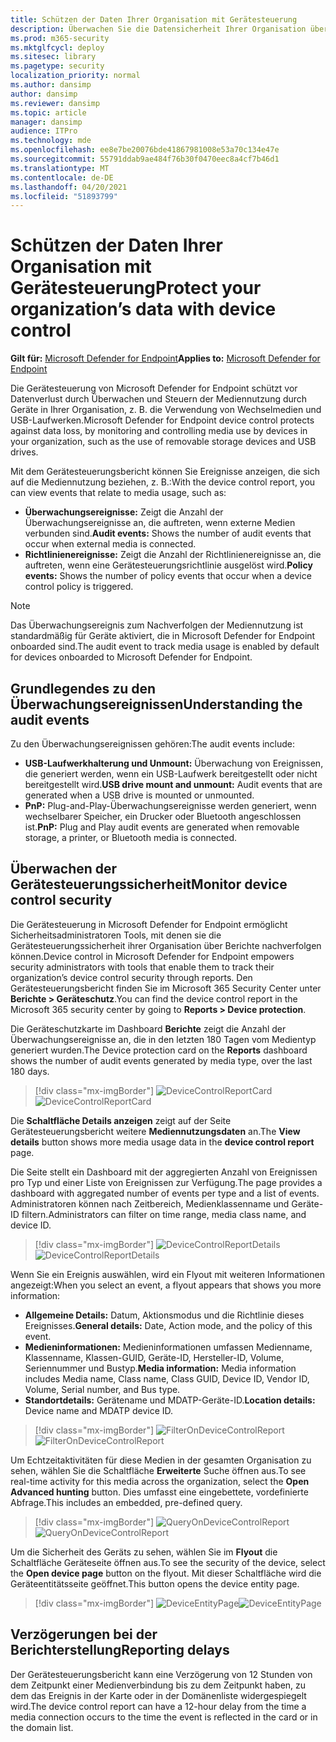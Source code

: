 ```yaml
---
title: Schützen der Daten Ihrer Organisation mit Gerätesteuerung
description: Überwachen Sie die Datensicherheit Ihrer Organisation über Gerätesteuerungsberichte.
ms.prod: m365-security
ms.mktglfcycl: deploy
ms.sitesec: library
ms.pagetype: security
localization_priority: normal
ms.author: dansimp
author: dansimp
ms.reviewer: dansimp
ms.topic: article
manager: dansimp
audience: ITPro
ms.technology: mde
ms.openlocfilehash: ee8e7be20076bde41867981008e53a70c134e47e
ms.sourcegitcommit: 55791ddab9ae484f76b30f0470eec8a4cf7b46d1
ms.translationtype: MT
ms.contentlocale: de-DE
ms.lasthandoff: 04/20/2021
ms.locfileid: "51893799"
---
```

# <a name="protect-your-organizations-data-with-device-control"></a><span data-ttu-id="11d11-103">Schützen der Daten Ihrer Organisation mit Gerätesteuerung</span><span class="sxs-lookup"><span data-stu-id="11d11-103">Protect your organization’s data with device control</span></span>

<span data-ttu-id="11d11-104">**Gilt für:** [Microsoft Defender for Endpoint](https://go.microsoft.com/fwlink/p/?linkid=2069559)</span><span class="sxs-lookup"><span data-stu-id="11d11-104">**Applies to:** [Microsoft Defender for Endpoint](https://go.microsoft.com/fwlink/p/?linkid=2069559)</span></span>

<span data-ttu-id="11d11-105">Die Gerätesteuerung von Microsoft Defender for Endpoint schützt vor Datenverlust durch Überwachen und Steuern der Mediennutzung durch Geräte in Ihrer Organisation, z. B. die Verwendung von Wechselmedien und USB-Laufwerken.</span><span class="sxs-lookup"><span data-stu-id="11d11-105">Microsoft Defender for Endpoint device control protects against data loss, by monitoring and controlling media use by devices in your organization, such as the use of removable storage devices and USB drives.</span></span>

<span data-ttu-id="11d11-106">Mit dem Gerätesteuerungsbericht können Sie Ereignisse anzeigen, die sich auf die Mediennutzung beziehen, z. B.:</span><span class="sxs-lookup"><span data-stu-id="11d11-106">With the device control report, you can view events that relate to media usage, such as:</span></span>

- <span data-ttu-id="11d11-107">**Überwachungsereignisse:** Zeigt die Anzahl der Überwachungsereignisse an, die auftreten, wenn externe Medien verbunden sind.</span><span class="sxs-lookup"><span data-stu-id="11d11-107">**Audit events:** Shows the number of audit events that occur when external media is connected.</span></span>
- <span data-ttu-id="11d11-108">**Richtlinienereignisse:** Zeigt die Anzahl der Richtlinienereignisse an, die auftreten, wenn eine Gerätesteuerungsrichtlinie ausgelöst wird.</span><span class="sxs-lookup"><span data-stu-id="11d11-108">**Policy events:** Shows the number of policy events that occur when a device control policy is triggered.</span></span>

> [!NOTE]
> <span data-ttu-id="11d11-109">Das Überwachungsereignis zum Nachverfolgen der Mediennutzung ist standardmäßig für Geräte aktiviert, die in Microsoft Defender for Endpoint onboarded sind.</span><span class="sxs-lookup"><span data-stu-id="11d11-109">The audit event to track media usage is enabled by default for devices onboarded to Microsoft Defender for Endpoint.</span></span>

## <a name="understanding-the-audit-events"></a><span data-ttu-id="11d11-110">Grundlegendes zu den Überwachungsereignissen</span><span class="sxs-lookup"><span data-stu-id="11d11-110">Understanding the audit events</span></span>

<span data-ttu-id="11d11-111">Zu den Überwachungsereignissen gehören:</span><span class="sxs-lookup"><span data-stu-id="11d11-111">The audit events include:</span></span>

- <span data-ttu-id="11d11-112">**USB-Laufwerkhalterung und Unmount:** Überwachung von Ereignissen, die generiert werden, wenn ein USB-Laufwerk bereitgestellt oder nicht bereitgestellt wird.</span><span class="sxs-lookup"><span data-stu-id="11d11-112">**USB drive mount and unmount:** Audit events that are generated when a USB drive is mounted or unmounted.</span></span>
- <span data-ttu-id="11d11-113">**PnP:** Plug-and-Play-Überwachungsereignisse werden generiert, wenn wechselbarer Speicher, ein Drucker oder Bluetooth angeschlossen ist.</span><span class="sxs-lookup"><span data-stu-id="11d11-113">**PnP:** Plug and Play audit events are generated when removable storage, a printer, or Bluetooth media is connected.</span></span>

## <a name="monitor-device-control-security"></a><span data-ttu-id="11d11-114">Überwachen der Gerätesteuerungssicherheit</span><span class="sxs-lookup"><span data-stu-id="11d11-114">Monitor device control security</span></span>

<span data-ttu-id="11d11-115">Die Gerätesteuerung in Microsoft Defender for Endpoint ermöglicht Sicherheitsadministratoren Tools, mit denen sie die Gerätesteuerungssicherheit ihrer Organisation über Berichte nachverfolgen können.</span><span class="sxs-lookup"><span data-stu-id="11d11-115">Device control in Microsoft Defender for Endpoint empowers security administrators with tools that enable them to track their organization’s device control security through reports.</span></span> <span data-ttu-id="11d11-116">Den Gerätesteuerungsbericht finden Sie im Microsoft 365 Security Center unter **Berichte > Geräteschutz**.</span><span class="sxs-lookup"><span data-stu-id="11d11-116">You can find the device control report in the Microsoft 365 security center by going to **Reports > Device protection**.</span></span>

<span data-ttu-id="11d11-117">Die Geräteschutzkarte im Dashboard **Berichte** zeigt die Anzahl der Überwachungsereignisse an, die in den letzten 180 Tagen vom Medientyp generiert wurden.</span><span class="sxs-lookup"><span data-stu-id="11d11-117">The Device protection card on the **Reports** dashboard shows the number of audit events generated by media type, over the last 180 days.</span></span>

> [!div class="mx-imgBorder"]
> <span data-ttu-id="11d11-118">![DeviceControlReportCard](images/devicecontrolcard.png)</span><span class="sxs-lookup"><span data-stu-id="11d11-118">![DeviceControlReportCard](images/devicecontrolcard.png)</span></span>

<span data-ttu-id="11d11-119">Die **Schaltfläche Details anzeigen** zeigt auf der Seite Gerätesteuerungsbericht weitere **Mediennutzungsdaten** an.</span><span class="sxs-lookup"><span data-stu-id="11d11-119">The **View details** button shows more media usage data in the **device control report** page.</span></span>

<span data-ttu-id="11d11-120">Die Seite stellt ein Dashboard mit der aggregierten Anzahl von Ereignissen pro Typ und einer Liste von Ereignissen zur Verfügung.</span><span class="sxs-lookup"><span data-stu-id="11d11-120">The page provides a dashboard with aggregated number of events per type and a list of events.</span></span> <span data-ttu-id="11d11-121">Administratoren können nach Zeitbereich, Medienklassenname und Geräte-ID filtern.</span><span class="sxs-lookup"><span data-stu-id="11d11-121">Administrators can filter on time range, media class name, and device ID.</span></span>

> [!div class="mx-imgBorder"]
> <span data-ttu-id="11d11-122">![DeviceControlReportDetails](images/Detaileddevicecontrolreport.png)</span><span class="sxs-lookup"><span data-stu-id="11d11-122">![DeviceControlReportDetails](images/Detaileddevicecontrolreport.png)</span></span>

<span data-ttu-id="11d11-123">Wenn Sie ein Ereignis auswählen, wird ein Flyout mit weiteren Informationen angezeigt:</span><span class="sxs-lookup"><span data-stu-id="11d11-123">When you select an event, a flyout appears that shows you more information:</span></span>

- <span data-ttu-id="11d11-124">**Allgemeine Details:** Datum, Aktionsmodus und die Richtlinie dieses Ereignisses.</span><span class="sxs-lookup"><span data-stu-id="11d11-124">**General details:** Date, Action mode, and the policy of this event.</span></span>
- <span data-ttu-id="11d11-125">**Medieninformationen:** Medieninformationen umfassen Medienname, Klassenname, Klassen-GUID, Geräte-ID, Hersteller-ID, Volume, Seriennummer und Bustyp.</span><span class="sxs-lookup"><span data-stu-id="11d11-125">**Media information:** Media information includes Media name, Class name, Class GUID, Device ID, Vendor ID, Volume, Serial number, and Bus type.</span></span>
- <span data-ttu-id="11d11-126">**Standortdetails:** Gerätename und MDATP-Geräte-ID.</span><span class="sxs-lookup"><span data-stu-id="11d11-126">**Location details:** Device name and MDATP device ID.</span></span>

> [!div class="mx-imgBorder"]
> <span data-ttu-id="11d11-127">![FilterOnDeviceControlReport](images/devicecontrolreportfilter.png)</span><span class="sxs-lookup"><span data-stu-id="11d11-127">![FilterOnDeviceControlReport](images/devicecontrolreportfilter.png)</span></span>

<span data-ttu-id="11d11-128">Um Echtzeitaktivitäten für diese Medien in der gesamten Organisation zu sehen, wählen Sie die Schaltfläche **Erweiterte** Suche öffnen aus.</span><span class="sxs-lookup"><span data-stu-id="11d11-128">To see real-time activity for this media across the organization, select the **Open Advanced hunting** button.</span></span> <span data-ttu-id="11d11-129">Dies umfasst eine eingebettete, vordefinierte Abfrage.</span><span class="sxs-lookup"><span data-stu-id="11d11-129">This includes an embedded, pre-defined query.</span></span>

> [!div class="mx-imgBorder"]
> <span data-ttu-id="11d11-130">![QueryOnDeviceControlReport](images/Devicecontrolreportquery.png)</span><span class="sxs-lookup"><span data-stu-id="11d11-130">![QueryOnDeviceControlReport](images/Devicecontrolreportquery.png)</span></span>

<span data-ttu-id="11d11-131">Um die Sicherheit des Geräts zu sehen, wählen Sie im **Flyout** die Schaltfläche Geräteseite öffnen aus.</span><span class="sxs-lookup"><span data-stu-id="11d11-131">To see the security of the device, select the **Open device page** button on the flyout.</span></span> <span data-ttu-id="11d11-132">Mit dieser Schaltfläche wird die Geräteentitätsseite geöffnet.</span><span class="sxs-lookup"><span data-stu-id="11d11-132">This button opens the device entity page.</span></span>

> [!div class="mx-imgBorder"]
> <span data-ttu-id="11d11-133">![DeviceEntityPage](images/Devicesecuritypage.png)</span><span class="sxs-lookup"><span data-stu-id="11d11-133">![DeviceEntityPage](images/Devicesecuritypage.png)</span></span>

## <a name="reporting-delays"></a><span data-ttu-id="11d11-134">Verzögerungen bei der Berichterstellung</span><span class="sxs-lookup"><span data-stu-id="11d11-134">Reporting delays</span></span>

<span data-ttu-id="11d11-135">Der Gerätesteuerungsbericht kann eine Verzögerung von 12 Stunden von dem Zeitpunkt einer Medienverbindung bis zu dem Zeitpunkt haben, zu dem das Ereignis in der Karte oder in der Domänenliste widergespiegelt wird.</span><span class="sxs-lookup"><span data-stu-id="11d11-135">The device control report can have a 12-hour delay from the time a media connection occurs to the time the event is reflected in the card or in the domain list.</span></span>
